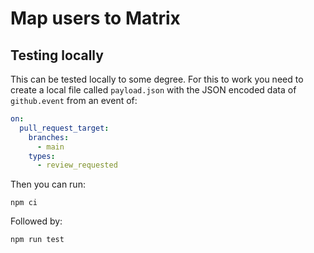 # Map users to Matrix

## Testing locally

This can be tested locally to some degree. For this to work you need to create a local file called `payload.json` with
the JSON encoded data of `github.event` from an event of:

```yaml
on:
  pull_request_target:
    branches:
      - main
    types:
      - review_requested
```

Then you can run:

```shell
npm ci
```

Followed by:

```shell
npm run test
```